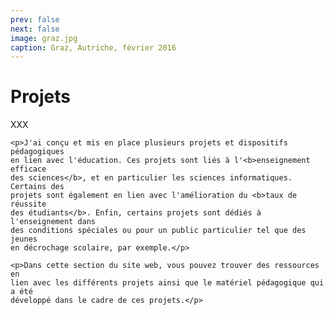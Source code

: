 ```yaml
---
prev: false
next: false
image: graz.jpg
caption: Graz, Autriche, février 2016
---
```


# Projets

XXX

    <p>J'ai conçu et mis en place plusieurs projets et dispositifs pédagogiques
    en lien avec l'éducation. Ces projets sont liés à l'<b>enseignement efficace
    des sciences</b>, et en particulier les sciences informatiques. Certains des
    projets sont également en lien avec l'amélioration du <b>taux de réussite
    des étudiants</b>. Enfin, certains projets sont dédiés à l'enseignement dans
    des conditions spéciales ou pour un public particulier tel que des jeunes
    en décrochage scolaire, par exemple.</p>

    <p>Dans cette section du site web, vous pouvez trouver des ressources en
    lien avec les différents projets ainsi que le matériel pédagogique qui a été
    développé dans le cadre de ces projets.</p>
